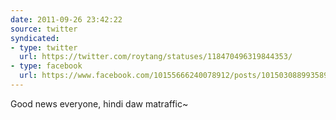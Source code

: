 ```yaml
---
date: 2011-09-26 23:42:22
source: twitter
syndicated:
- type: twitter
  url: https://twitter.com/roytang/statuses/118470496319844353/
- type: facebook
  url: https://www.facebook.com/10155666240078912/posts/10150308899358912
---
```


Good news everyone, hindi daw matraffic~